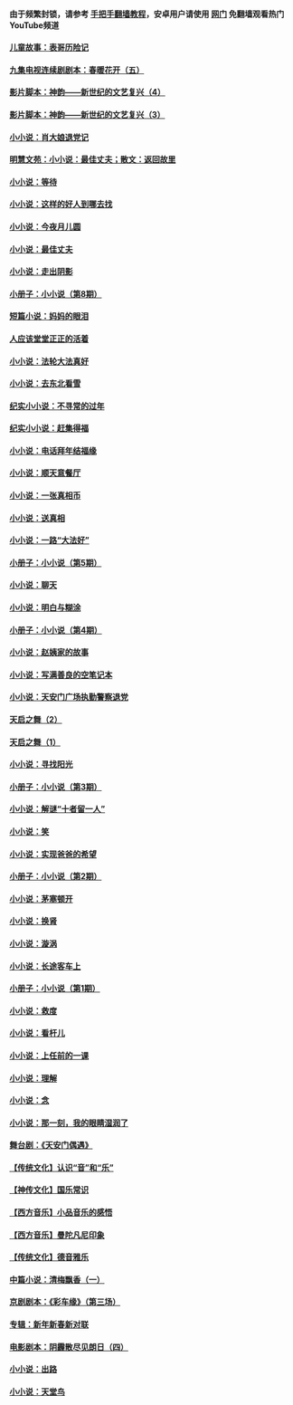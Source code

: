 #### 由于频繁封锁，请参考 [手把手翻墙教程](https://github.com/gfw-breaker/guides/wiki/)，安卓用户请使用 [网门](https://github.com/gfw-breaker/nogfw/blob/master/dl.md?t=05081600) 免翻墙观看热门YouTube频道 

#### [儿童故事：表哥历险记](../pages/328/383535.md?t=05081600) 

#### [九集电视连续剧剧本：春暖花开（五）](../pages/328/275919.md?t=05081600) 

#### [影片脚本：神韵——新世纪的文艺复兴（4）](../pages/328/266089.md?t=05081600) 

#### [影片脚本：神韵——新世纪的文艺复兴（3）](../pages/328/266087.md?t=05081600) 

#### [小小说：肖大娘退党记](../pages/328/239807.md?t=05081600) 

#### [明慧文苑：小小说：最佳丈夫；散文：返回故里](../pages/328/3439.md?t=05081600) 

#### [小小说：等待](../pages/328/223927.md?t=05081600) 

#### [小小说：这样的好人到哪去找](../pages/328/209396.md?t=05081600) 

#### [小小说：今夜月儿圆](../pages/328/193588.md?t=05081600) 

#### [小小说：最佳丈夫](../pages/328/190938.md?t=05081600) 

#### [小小说：走出阴影](../pages/328/190744.md?t=05081600) 

#### [小册子：小小说（第8期）](../pages/328/188202.md?t=05081600) 

#### [短篇小说：妈妈的眼泪](../pages/328/187712.md?t=05081600) 

#### [人应该堂堂正正的活着](../pages/328/182430.md?t=05081600) 

#### [小小说：法轮大法真好](../pages/328/174669.md?t=05081600) 

#### [小小说：去东北看雪](../pages/328/173882.md?t=05081600) 

#### [纪实小小说：不寻常的过年](../pages/328/173187.md?t=05081600) 

#### [纪实小小说：赶集得福](../pages/328/172652.md?t=05081600) 

#### [小小说：电话拜年结福缘](../pages/328/172533.md?t=05081600) 

#### [小小说：顺天意餐厅](../pages/328/170182.md?t=05081600) 

#### [小小说：一张真相币](../pages/328/169410.md?t=05081600) 

#### [小小说：送真相](../pages/328/166713.md?t=05081600) 

#### [小小说：一路“大法好”](../pages/328/162016.md?t=05081600) 

#### [小册子：小小说（第5期）](../pages/328/161131.md?t=05081600) 

#### [小小说：聊天](../pages/328/159640.md?t=05081600) 

#### [小小说：明白与糊涂](../pages/328/158101.md?t=05081600) 

#### [小册子：小小说（第4期）](../pages/328/158006.md?t=05081600) 

#### [小小说：赵姨家的故事](../pages/328/157843.md?t=05081600) 

#### [小小说：写满善良的空笔记本](../pages/328/157382.md?t=05081600) 

#### [小小说：天安门广场执勤警察退党](../pages/328/156982.md?t=05081600) 

#### [天启之舞（2）](../pages/328/153440.md?t=05081600) 

#### [天启之舞（1）](../pages/328/153439.md?t=05081600) 

#### [小小说：寻找阳光](../pages/328/153065.md?t=05081600) 

#### [小册子：小小说（第3期）](../pages/328/151715.md?t=05081600) 

#### [小小说：解谜“十者留一人”](../pages/328/148967.md?t=05081600) 

#### [小小说：笑](../pages/328/148905.md?t=05081600) 

#### [小小说：实现爸爸的希望](../pages/328/148096.md?t=05081600) 

#### [小册子：小小说（第2期）](../pages/328/147214.md?t=05081600) 

#### [小小说：茅塞顿开](../pages/328/147030.md?t=05081600) 

#### [小小说：换肾](../pages/328/146770.md?t=05081600) 

#### [小小说：漩涡](../pages/328/146683.md?t=05081600) 

#### [小小说：长途客车上](../pages/328/145076.md?t=05081600) 

#### [小册子：小小说（第1期）](../pages/328/143963.md?t=05081600) 

#### [小小说：救度](../pages/328/143927.md?t=05081600) 

#### [小小说：看杆儿](../pages/328/142137.md?t=05081600) 

#### [小小说：上任前的一课](../pages/328/140808.md?t=05081600) 

#### [小小说：理解](../pages/328/140476.md?t=05081600) 

#### [小小说：念](../pages/328/139513.md?t=05081600) 

#### [小小说：那一刻，我的眼睛湿润了](../pages/328/138476.md?t=05081600) 

#### [舞台剧：《天安门偶遇》](../pages/328/117155.md?t=05081600) 

#### [【传统文化】认识“音”和“乐”](../pages/328/108667.md?t=05081600) 

#### [【神传文化】国乐常识](../pages/328/104225.md?t=05081600) 

#### [【西方音乐】小品音乐的感悟](../pages/328/102924.md?t=05081600) 

#### [【西方音乐】曼陀凡尼印象](../pages/328/102922.md?t=05081600) 

#### [【传统文化】德音雅乐](../pages/328/102923.md?t=05081600) 

#### [中篇小说：清梅飘香（一）](../pages/328/101058.md?t=05081600) 

#### [京剧剧本：《彩车缘》（第三场）](../pages/328/96434.md?t=05081600) 

#### [专辑：新年新春新对联](../pages/328/94991.md?t=05081600) 

#### [电影剧本：阴霾散尽见朗日（四）](../pages/328/87081.md?t=05081600) 

#### [小小说：出路](../pages/328/84848.md?t=05081600) 

#### [小小说：天堂鸟](../pages/328/83084.md?t=05081600) 

